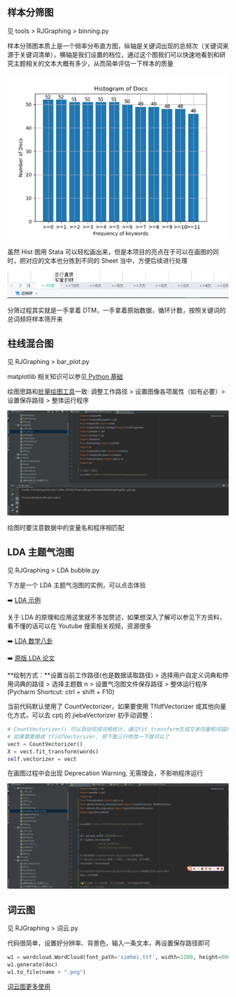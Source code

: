 
## 样本分筛图

见 tools > RJGraphing > binning.py

样本分筛图本质上是一个频率分布直方图，纵轴是关键词出现的总频次（关键词来源于关键词清单），横轴是我们设置的档位，通过这个图我们可以快速地看到和研究主题相关的文本大概有多少，从而简单评估一下样本的质量

![样本分筛示例](样本分筛示例.png)

虽然 Hist 图用 Stata 可以轻松画出来，但是本项目的亮点在于可以在画图的同时，把对应的文本也分拣到不同的 Sheet 当中，方便后续进行处理

![样本分筛示例](样本分筛示例2.png)

分筛过程其实就是一手拿着 DTM，一手拿着原始数据，循环计数，按照关键词的总词频将样本筛开来

## 柱线混合图

见 RJGraphing > bar_plot.py

matplotlib 相关知识可以参见[ Python 基础](Python?id=matplolib-绘图)

绘图思路和[批量绘图工具](QuickStart?id=_2批量绘图工具)一致: 调整工作路径 > 设置图像各项属性（如有必要）> 设置保存路径 > 整体运行程序

![柱线图示例](barplot.gif)

绘图时要注意数据中的变量名和程序相匹配


## LDA 主题气泡图

见 RJGraphing > LDA bubble.py

下方是一个 LDA 主题气泡图的实例，可以点击体验

➡️ [LDA 示例](LDA示例.html)


关于 LDA 的原理和应用这里就不多加赘述，如果想深入了解可以参见下方资料，看不懂的话可以在 Youtube 搜索相关视频，资源很多

➡️ [LDA 数学八卦](LDAsxbg.md)

➡️ [原版 LDA 论文](LDApdf.md)


**绘制方式：**设置当前工作路径(也是数据读取路径) > 选择用户自定义词典和停用词典的路径 > 选择主题数 n > 设置气泡图文件保存路径 > 整体运行程序 (Pycharm Shortcut: ctrl + shift + F10)

当前代码默认使用了 CountVectorizer，如果要使用 TfIdfVectorizer 或其他向量化方式，可以去 cptj 的 jiebaVectorizer 初手动调整：

```python
# CountVectorizer() 可以自动完成词频统计，通过fit_transform生成文本向量和词袋库
# 如果需要换成 tfidfVectorizer, 把下面三行修改一下就可以了
vect = CountVectorizer()
X = vect.fit_transform(words)
self.vectorizer = vect
```

在画图过程中会出现 Deprecation Warning, 无需理会，不影响程序运行

![Alt Text](LDA示例.gif)





## 词云图

见 RJGraphing > 词云.py

代码很简单，设置好分辨率、背景色，输入一条文本，再设置保存路径即可

```python
w1 = wordcloud.WordCloud(font_path='simhei.ttf', width=1200, height=800, background_color='white')
w1.generate(doc)
w1.to_file(name + ".png")
```

[词云图更多使用](https://blog.csdn.net/fontthrone/article/details/72775865)
